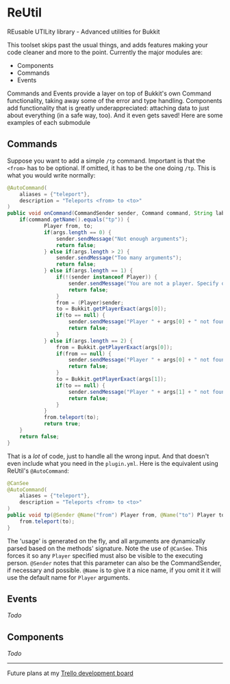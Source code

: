 ReUtil
======

REusable UTILity library - Advanced utilities for Bukkit

This toolset skips past the usual things, and adds features making your code cleaner and more to the point. Currently the major modules are:

- Components
- Commands
- Events

Commands and Events provide a layer on top of Bukkit's own Command functionality, taking away some of the error and type handling. Components add functionality that is greatly underappreciated: attaching data to just about everything (in a safe way, too). And it even gets saved! Here are some examples of each submodule

## Commands
Suppose you want to add a simple `/tp` command. Important is that the `<from>` has to be optional. If omitted, it has to be the one doing `/tp`. This is what you would write normally:
```java
@AutoCommand(
    aliases = {"teleport"},
    description = "Teleports <from> to <to>"
)
public void onCommand(CommandSender sender, Command command, String label, String[] args) {
    if(command.getName().equals("tp")) {
            Player from, to;
            if(args.length == 0) {
                sender.sendMessage("Not enough arguments");
                return false;
            } else if(args.length > 2) {
                sender.sendMessage("Too many arguments");
                return false;
            } else if(args.length == 1) {
                if(!(sender instanceof Player)) {
                    sender.sendMessage("You are not a player. Specify one or execute ingame");
                    return false;
                }
                from = (Player)sender;
                to = Bukkit.getPlayerExact(args[0]);
                if(to == null) {
                    sender.sendMessage("Player " + args[0] + " not found");
                    return false;
                }
            } else if(args.length == 2) {
                from = Bukkit.getPlayerExact(args[0]);
                if(from == null) {
                    sender.sendMessage("Player " + args[0] + " not found");
                    return false;
                }
                to = Bukkit.getPlayerExact(args[1]);
                if(to == null) {
                    sender.sendMessage("Player " + args[1] + " not found");
                    return false;
                }
            }
            from.teleport(to);
            return true;
    }
    return false;
}
```

That is a *lot* of code, just to handle all the wrong input. And that doesn't even include what you need in the `plugin.yml`. Here is the equivalent using ReUtil's `@AutoCommand`:
```java
@CanSee
@AutoCommand(
    aliases = {"teleport"},
    description = "Teleports <from> to <to>"
)
public void tp(@Sender @Name("from") Player from, @Name("to") Player to) {
    from.teleport(to);
}
```

The 'usage' is generated on the fly, and all arguments are dynamically parsed based on the methods' signature. Note the use of `@CanSee`. This forces it so any `Player` specified must also be visible to the executing person. `@Sender` notes that this parameter can also be the CommandSender, if necessary and possible. `@Name` is to give it a nice name, if you omit it it will use the default name for `Player` arguments.

## Events
*Todo*

## Components
*Todo*

---
Future plans at my [Trello development board](https://trello.com/c/SB8qfvcI)
